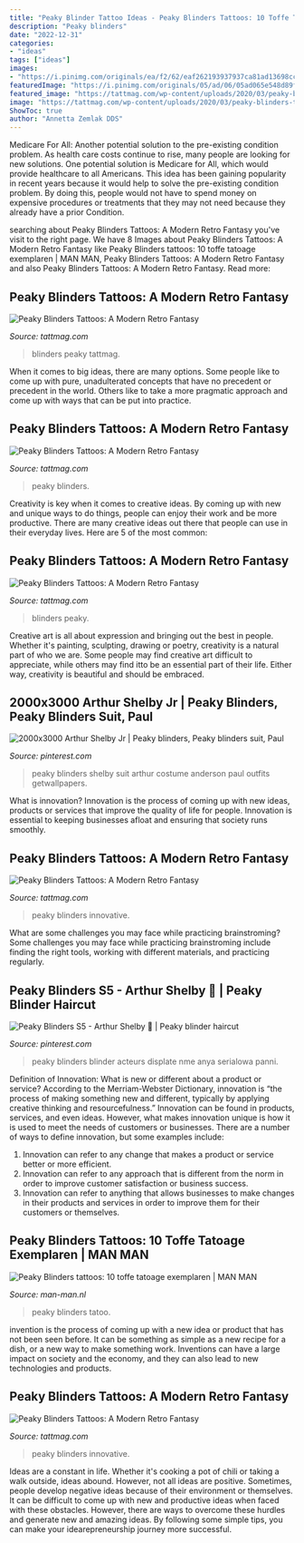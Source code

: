 ```yaml
---
title: "Peaky Blinder Tattoo Ideas - Peaky Blinders Tattoos: 10 Toffe Tatoage Exemplaren"
description: "Peaky blinders"
date: "2022-12-31"
categories:
- "ideas"
tags: ["ideas"]
images:
- "https://i.pinimg.com/originals/ea/f2/62/eaf262193937937ca81ad13698ccf760.jpg"
featuredImage: "https://i.pinimg.com/originals/05/ad/06/05ad065e548d89f03c8ddbf3d58b4c06.jpg"
featured_image: "https://tattmag.com/wp-content/uploads/2020/03/peaky-blinders-tattoo-27.jpg"
image: "https://tattmag.com/wp-content/uploads/2020/03/peaky-blinders-tattoo-28.jpg"
ShowToc: true
author: "Annetta Zemlak DDS"
---
```



Medicare For All: Another potential solution to the pre-existing condition problem.
As health care costs continue to rise, many people are looking for new solutions. One potential solution is Medicare for All, which would provide healthcare to all Americans. This idea has been gaining popularity in recent years because it would help to solve the pre-existing condition problem. By doing this, people would not have to spend money on expensive procedures or treatments that they may not need because they already have a prior Condition.

	

		
searching about Peaky Blinders Tattoos: A Modern Retro Fantasy you've visit to the right page. We have 8 Images about Peaky Blinders Tattoos: A Modern Retro Fantasy like Peaky Blinders tattoos: 10 toffe tatoage exemplaren | MAN MAN, Peaky Blinders Tattoos: A Modern Retro Fantasy and also Peaky Blinders Tattoos: A Modern Retro Fantasy. Read more:
		
    
## Peaky Blinders Tattoos: A Modern Retro Fantasy

<img loading=lazy src="https://tattmag.com/wp-content/uploads/2020/03/peaky-blinders-tattoo-27.jpg" onerror="this.onerror=null;this.src='https://tse1.mm.bing.net/th?id=OIP.6x-HQkLlk8klsR9xN6---AHaHa&amp;pid=15.1';" alt="Peaky Blinders Tattoos: A Modern Retro Fantasy">

_Source: tattmag.com_

>blinders peaky tattmag. 

	

When it comes to big ideas, there are many options. Some people like to come up with pure, unadulterated concepts that have no precedent or precedent in the world. Others like to take a more pragmatic approach and come up with ways that can be put into practice. 

    
## Peaky Blinders Tattoos: A Modern Retro Fantasy

<img loading=lazy src="https://tattmag.com/wp-content/uploads/2020/03/peaky-blinders-tattoo-111.jpg" onerror="this.onerror=null;this.src='https://tse3.mm.bing.net/th?id=OIP.1eBkHVumfb5owg52YRKQZAHaH0&amp;pid=15.1';" alt="Peaky Blinders Tattoos: A Modern Retro Fantasy">

_Source: tattmag.com_

>peaky blinders. 

	

Creativity is key when it comes to creative ideas. By coming up with new and unique ways to do things, people can enjoy their work and be more productive. There are many creative ideas out there that people can use in their everyday lives. Here are 5 of the most common: 

    
## Peaky Blinders Tattoos: A Modern Retro Fantasy

<img loading=lazy src="https://tattmag.com/wp-content/uploads/2020/03/peaky-blinders-tattoo-28.jpg" onerror="this.onerror=null;this.src='https://tse4.mm.bing.net/th?id=OIP.pimR8DoXr5wKDY5c0M5z9gHaHa&amp;pid=15.1';" alt="Peaky Blinders Tattoos: A Modern Retro Fantasy">

_Source: tattmag.com_

>blinders peaky. 

	

Creative art is all about expression and bringing out the best in people. Whether it's painting, sculpting, drawing or poetry, creativity is a natural part of who we are. Some people may find creative art difficult to appreciate, while others may find itto be an essential part of their life. Either way, creativity is beautiful and should be embraced.

    
## 2000x3000 Arthur Shelby Jr | Peaky Blinders, Peaky Blinders Suit, Paul

<img loading=lazy src="https://i.pinimg.com/originals/ea/f2/62/eaf262193937937ca81ad13698ccf760.jpg" onerror="this.onerror=null;this.src='https://tse3.mm.bing.net/th?id=OIP.LegrzmUKKT_fy-gF15g91wHaLH&amp;pid=15.1';" alt="2000x3000 Arthur Shelby Jr | Peaky blinders, Peaky blinders suit, Paul">

_Source: pinterest.com_

>peaky blinders shelby suit arthur costume anderson paul outfits getwallpapers. 

	

What is innovation?
Innovation is the process of coming up with new ideas, products or services that improve the quality of life for people. Innovation is essential to keeping businesses afloat and ensuring that society runs smoothly.

    
## Peaky Blinders Tattoos: A Modern Retro Fantasy

<img loading=lazy src="https://tattmag.com/wp-content/uploads/2020/03/peaky-blinders-tattoo-42.jpg" onerror="this.onerror=null;this.src='https://tse2.mm.bing.net/th?id=OIP.jZPpasTqTh4zg5GFZ919mwHaJQ&amp;pid=15.1';" alt="Peaky Blinders Tattoos: A Modern Retro Fantasy">

_Source: tattmag.com_

>peaky blinders innovative. 

	

What are some challenges you may face while practicing brainstroming?
Some challenges you may face while practicing brainstroming include finding the right tools, working with different materials, and practicing regularly.

    
## Peaky Blinders S5 - Arthur Shelby 💙 | Peaky Blinder Haircut

<img loading=lazy src="https://i.pinimg.com/originals/05/ad/06/05ad065e548d89f03c8ddbf3d58b4c06.jpg" onerror="this.onerror=null;this.src='https://tse1.mm.bing.net/th?id=OIP.Ey29_4E_3HktsSRQioQ6kQHaE0&amp;pid=15.1';" alt="Peaky Blinders S5 - Arthur Shelby 💙 | Peaky blinder haircut">

_Source: pinterest.com_

>peaky blinders blinder acteurs displate nme anya serialowa panni. 

	

Definition of Innovation: What is new or different about a product or service?
According to the Merriam-Webster Dictionary, innovation is “the process of making something new and different, typically by applying creative thinking and resourcefulness.” Innovation can be found in products, services, and even ideas. However, what makes innovation unique is how it is used to meet the needs of customers or businesses. There are a number of ways to define innovation, but some examples include: 
1. Innovation can refer to any change that makes a product or service better or more efficient.
2. Innovation can refer to any approach that is different from the norm in order to improve customer satisfaction or business success.
3. Innovation can refer to anything that allows businesses to make changes in their products and services in order to improve them for their customers or themselves.

    
## Peaky Blinders Tattoos: 10 Toffe Tatoage Exemplaren | MAN MAN

<img loading=lazy src="https://man-man.nl/app/uploads/2020/04/Peaky-blinders.jpg" onerror="this.onerror=null;this.src='https://tse2.mm.bing.net/th?id=OIP.V6qrJKZP0sOABTVoR_8ktAHaHa&amp;pid=15.1';" alt="Peaky Blinders tattoos: 10 toffe tatoage exemplaren | MAN MAN">

_Source: man-man.nl_

>peaky blinders tatoo. 

	

invention is the process of coming up with a new idea or product that has not been seen before. It can be something as simple as a new recipe for a dish, or a new way to make something work. Inventions can have a large impact on society and the economy, and they can also lead to new technologies and products.

    
## Peaky Blinders Tattoos: A Modern Retro Fantasy

<img loading=lazy src="https://tattmag.com/wp-content/uploads/2020/03/peaky-blinders-tattoo-10-819x1024.jpg" onerror="this.onerror=null;this.src='https://tse3.mm.bing.net/th?id=OIP.iOGoXliFUoeuiTKUvP9ixQHaJQ&amp;pid=15.1';" alt="Peaky Blinders Tattoos: A Modern Retro Fantasy">

_Source: tattmag.com_

>peaky blinders innovative. 

	

Ideas are a constant in life. Whether it's cooking a pot of chili or taking a walk outside, ideas abound. However, not all ideas are positive. Sometimes, people develop negative ideas because of their environment or themselves. It can be difficult to come up with new and productive ideas when faced with these obstacles. However, there are ways to overcome these hurdles and generate new and amazing ideas. By following some simple tips, you can make your idearepreneurship journey more successful.

